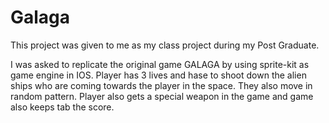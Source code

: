 # Galaga

This project was given to me as my class project during my Post Graduate.

I was asked to replicate the original game GALAGA by using sprite-kit as game engine in IOS.
Player has 3 lives and hase to shoot down the alien ships who are coming towards the player in the space. They also move in random pattern.
Player also gets a special weapon in the game and game also keeps tab the score.
